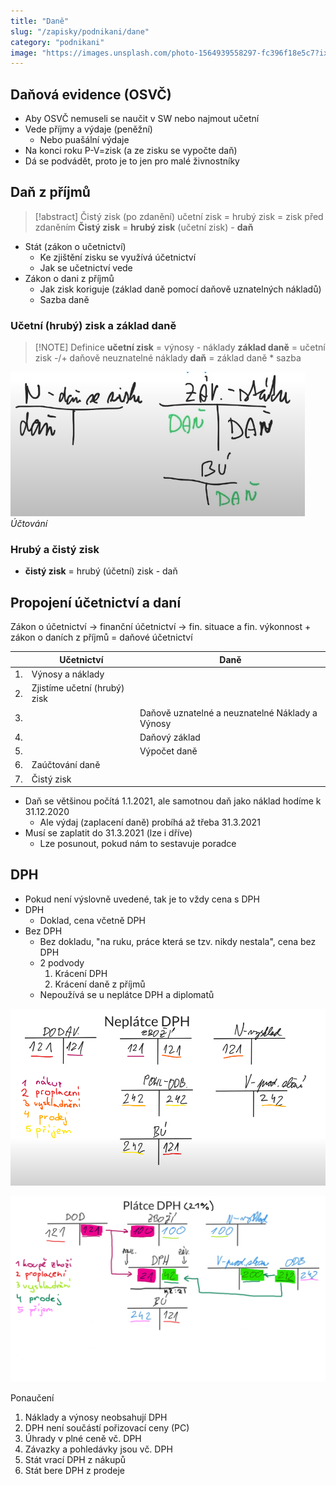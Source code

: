 ```yaml
---
title: "Daně"
slug: "/zapisky/podnikani/dane"
category: "podnikani"
image: "https://images.unsplash.com/photo-1564939558297-fc396f18e5c7?ixlib=rb-1.2.1&ixid=MnwxMjA3fDB8MHxwaG90by1wYWdlfHx8fGVufDB8fHx8&auto=format&fit=crop&w=1171&q=80"
---
```


## Daňová evidence (OSVČ)
- Aby OSVČ nemuseli se naučit v SW nebo najmout učetní
- Vede příjmy a výdaje (peněžní)
	- Nebo puašální výdaje
- Na konci roku P-V=zisk (a ze zisku se vypočte daň)
- Dá se podvádět, proto je to jen pro malé živnostníky

## Daň z příjmů

> [!abstract] Čistý zisk (po zdanění)
> učetní zisk = hrubý zisk = zisk před zdaněním
> **Čistý zisk** = **hrubý zisk** (učetní zisk) - **daň**

- Stát (zákon o učetnictví)
	- Ke zjištění zisku se využívá účetnictví
	- Jak se učetnictví vede
- Zákon o dani z příjmů
	- Jak zisk koriguje (základ daně pomocí daňově uznatelných nákladů)
	- Sazba daně

### Učetní (hrubý) zisk a základ daně

> [!NOTE] Definice
> **učetní zisk** = výnosy - náklady
> **základ daně** = učetní zisk -/+ daňově neuznatelné náklady
> **daň** = základ daně * sazba

![Dan](../../Assets/Podnikání/ucetnictvi/Images/Dan.png)
*Účtování*

### Hrubý a čistý zisk
- **čistý zisk** = hrubý (účetní) zisk - daň

## Propojení účetnictví a daní

Zákon o účetnictví → finanční účetnictví → fin. situace a fin. výkonnost + zákon o daních z příjmů = daňové účetnictví

|     | Učetnictví                   | Daně                                         |
| --- | ---------------------------- | -------------------------------------------- |
| 1.  | Výnosy a náklady             |                                              |
| 2.  | Zjistíme učetní (hrubý) zisk |                                              |
| 3.  |                              | Daňově uznatelné a neuznatelné Náklady a Výnosy |
| 4.  |                              | Daňový základ                                |
| 5.  |                              | Výpočet daně                                 |
| 6.  | Zaúčtování daně              |                                              |
| 7.    | Čistý zisk                             |                                              |

- Daň se většinou počítá 1.1.2021, ale samotnou daň jako náklad hodíme k 31.12.2020
	- Ale výdaj (zaplacení daně) probíhá až třeba 31.3.2021
- Musí se zaplatit do 31.3.2021 (lze i dříve)
	- Lze posunout, pokud nám to sestavuje poradce

## DPH
- Pokud není výslovně uvedené, tak je to vždy cena s DPH
- DPH
	- Doklad, cena včetně DPH
- Bez DPH
	- Bez dokladu, "na ruku, práce která se tzv. nikdy nestala", cena bez DPH
	- 2 podvody
		1. Krácení DPH
		2. Krácení daně z příjmů
	- Nepoužívá se u neplátce DPH a diplomatů

![Naplatce](../../Assets/Podnikání/ucetnictvi/Images/Naplatce.png)

![platce](../../Assets/Podnikání/ucetnictvi/Images/platce.png)

Ponaučení
1. Náklady a výnosy neobsahují DPH
2. DPH není součástí pořizovací ceny (PC)
3. Úhrady v plné ceně vč. DPH
4. Závazky a pohledávky jsou vč. DPH
5. Stát vrací DPH z nákupů
6. Stát bere DPH z prodeje


